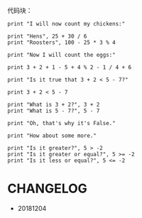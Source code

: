 代码块：

    print "I will now count my chickens:"
   
    print "Hens", 25 + 30 / 6
    print "Roosters", 100 - 25 * 3 % 4
   
    print "Now I will count the eggs:"
   
    print 3 + 2 + 1 - 5 + 4 % 2 - 1 / 4 + 6
   
    print "Is it true that 3 + 2 < 5 - 7?"
   
    print 3 + 2 < 5 - 7
   
    print "What is 3 + 2?", 3 + 2
    print "What is 5 - 7?", 5 - 7
   
    print "Oh, that's why it's False."
   
    print "How about some more."
   
    print "Is it greater?", 5 > -2
    print "Is it greater or equal?", 5 >= -2
    print "Is it less or equal?", 5 <= -2



# CHANGELOG

- 20181204
